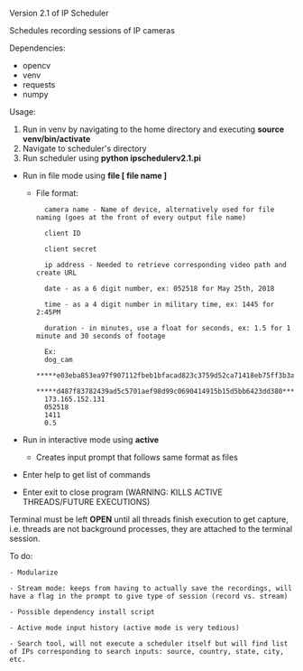 Version 2.1 of IP Scheduler

Schedules recording sessions of IP cameras

Dependencies:
- opencv
- venv
- requests
- numpy

Usage:
1. Run in venv by navigating to the home directory and executing **source venv/bin/activate**
2. Navigate to scheduler's directory
3. Run scheduler using **python ipschedulerv2.1.pi**

- Run in file mode using **file [ file name ]**
	* File format:

			camera name - Name of device, alternatively used for file naming (goes at the front of every output file name)
		
			client ID
		
			client secret
		
			ip address - Needed to retrieve corresponding video path and create URL
		
			date - as a 6 digit number, ex: 052518 for May 25th, 2018
		
			time - as a 4 digit number in military time, ex: 1445 for 2:45PM
		
			duration - in minutes, use a float for seconds, ex: 1.5 for 1 minute and 30 seconds of footage
	
			Ex:
			dog_cam
			*****e03eba853ea97f907112fbeb1bfacad823c3759d52ca71418eb75ff3b3a7ab009c9a5682bb4c4f10a**********
			*****d487f83782439ad5c5701aef98d99c0690414915b15d5bb6423dd380**********
			173.165.152.131
			052518
			1411
			0.5	


- Run in interactive mode using **active**
		
	- Creates input prompt that follows same format as files

- Enter help to get list of commands
	
- Enter exit to close program (WARNING: KILLS ACTIVE THREADS/FUTURE EXECUTIONS)


Terminal must be left **OPEN** until all threads finish execution to get capture, i.e. threads are not background processes, they are attached to the terminal session.

To do:
	
	- Modularize
	
	- Stream mode: keeps from having to actually save the recordings, will have a flag in the prompt to give type of session (record vs. stream)
	
	- Possible dependency install script
	
	- Active mode input history (active mode is very tedious)
	
	- Search tool, will not execute a scheduler itself but will find list of IPs corresponding to search inputs: source, country, state, city, etc.
